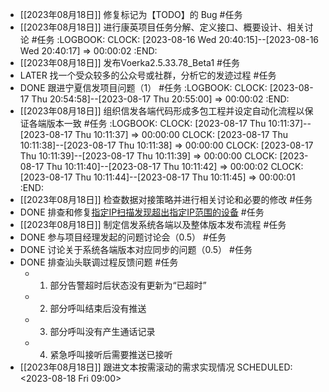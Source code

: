 - [[2023年08月18日]] 修复标记为【TODO】的 Bug #任务
- [[2023年08月18日]] 进行康英项目任务分解、定义接口、概要设计、相关讨论 #任务
  :LOGBOOK:
  CLOCK: [2023-08-16 Wed 20:40:15]--[2023-08-16 Wed 20:40:17] =>  00:00:02
  :END:
- [[2023年08月18日]] 发布Voerka2.5.33.78_Beta1 #任务
- LATER 找一个受众较多的公众号或社群，分析它的发迹过程 #任务
- DONE 跟进宁夏信发项目问题（1） #任务
  :LOGBOOK:
  CLOCK: [2023-08-17 Thu 20:54:58]--[2023-08-17 Thu 20:55:00] =>  00:00:02
  :END:
- [[2023年08月18日]] 组织信发各端代码形成多包工程并设定自动化流程以保证各端版本一致 #任务
  :LOGBOOK:
  CLOCK: [2023-08-17 Thu 10:11:37]--[2023-08-17 Thu 10:11:37] =>  00:00:00
  CLOCK: [2023-08-17 Thu 10:11:38]--[2023-08-17 Thu 10:11:38] =>  00:00:00
  CLOCK: [2023-08-17 Thu 10:11:39]--[2023-08-17 Thu 10:11:39] =>  00:00:00
  CLOCK: [2023-08-17 Thu 10:11:40]--[2023-08-17 Thu 10:11:42] =>  00:00:02
  CLOCK: [2023-08-17 Thu 10:11:44]--[2023-08-17 Thu 10:11:45] =>  00:00:01
  :END:
- [[2023年08月18日]] 检查数据对接策略并进行相关讨论和必要的修改 #任务
- DONE 排查和修复[指定IP扫描发现超出指定IP范围的设备](http://192.168.38.165:81/zentao/bug-view-12397.html) #任务
- [[2023年08月18日]] 制定信发系统各端以及整体版本发布流程 #任务
- DONE 参与项目经理发起的问题讨论会（0.5） #任务
- DONE 讨论关于系统各端版本对应同步的问题（0.5） #任务
- DONE 排查汕头联调过程反馈问题 #任务
	- 1. 部分告警超时后状态没有更新为“已超时”
	- 2. 部分呼叫结束后没有推送
	- 3. 部分呼叫没有产生通话记录
	- 4. 紧急呼叫接听后需要推送已接听
- [[2023年08月18日]] 跟进文本按需滚动的需求实现情况
  SCHEDULED: <2023-08-18 Fri 09:00>